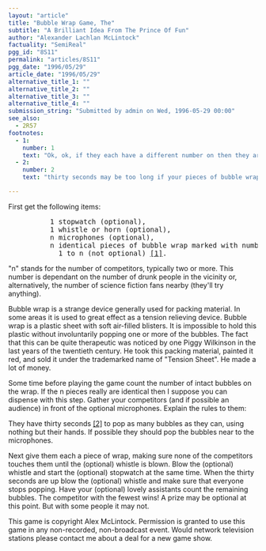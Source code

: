 ```yaml
---
layout: "article"
title: "Bubble Wrap Game, The"
subtitle: "A Brilliant Idea From The Prince Of Fun"
author: "Alexander Lachlan McLintock"
factuality: "SemiReal"
pgg_id: "8S11"
permalink: "articles/8S11"
pgg_date: "1996/05/29"
article_date: "1996/05/29"
alternative_title_1: ""
alternative_title_2: ""
alternative_title_3: ""
alternative_title_4: ""
submission_string: "Submitted by admin on Wed, 1996-05-29 00:00"
see_also:
  - 2R57
footnotes: 
  - 1:
    number: 1
    text: "Ok, ok, if they each have a different number on then they aren&apos;t identical."
  - 2:
    number: 2
    text: "thirty seconds may be too long if your pieces of bubble wrap are too small."

---
```

<div>
<p>First get the following items:</p>
<pre>
          1 stopwatch (optional),
          1 whistle or horn (optional),
          n microphones (optional),
          n identical pieces of bubble wrap marked with numbers from
            1 to n (not optional) <a href="#footnote-body.1" name="footnote-link.1" class="footnote-link">[1]</a>.
</pre>
<p>"n" stands for the number of competitors, typically two or more. This number is dependant on the number of drunk people in the vicinity or, alternatively, the number of science fiction fans nearby (they'll try anything).</p>
<p>Bubble wrap is a strange device generally used for packing material. In some areas it is used to great effect as a tension relieving device. Bubble wrap is a plastic sheet with soft air-filled blisters. It is impossible to hold this plastic without involuntarily popping one or more of the bubbles. The fact that this can be quite therapeutic was noticed by one Piggy Wilkinson in the last years of the twentieth century. He took this packing material, painted it red, and sold it under the trademarked name of "Tension Sheet". He made a lot of money.</p>
<p>Some time before playing the game count the number of intact bubbles on the wrap. If the n pieces really are identical then I suppose you can dispense with this step. Gather your competitors (and if possible an audience) in front of the optional microphones. Explain the rules to them:</p>
<p>They have thirty seconds <a href="#footnote-body.2" name="footnote-link.2" class="footnote-link">[2]</a> to pop as many bubbles as they can, using nothing but their hands. If possible they should pop the bubbles near to the microphones.</p>
<p>Next give them each a piece of wrap, making sure none of the competitors touches them until the (optional) whistle is blown. Blow the (optional) whistle and start the (optional) stopwatch at the same time. When the thirty seconds are up blow the (optional) whistle and make sure that everyone stops popping. Have your (optional) lovely assistants count the remaining bubbles. The competitor with the fewest wins! A prize may be optional at this point. But with some people it may not.</p>
<p>This game is copyright Alex McLintock. Permission is granted to use this game in any non-recorded, non-broadcast event. Would network television stations please contact me about a deal for a new game show.</p>
</div>
